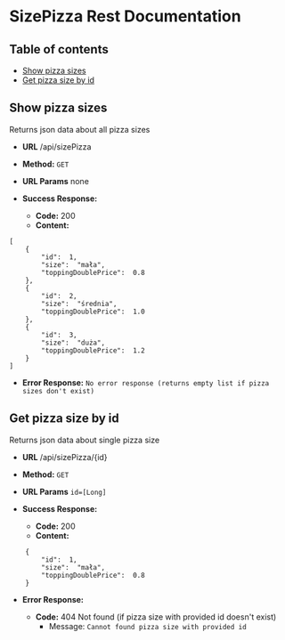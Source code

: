 
# SizePizza Rest Documentation

## Table of contents
* [Show pizza sizes](#show-pizza-sizes)
* [Get pizza size by id](#get-pizza-size-by-id)
## Show pizza sizes

  Returns json data about all pizza sizes

* **URL**
  /api/sizePizza
* **Method:**
  `GET`
*  **URL Params**
none

* **Success Response:**

  * **Code:** 200 
  * **Content:** 
``` 
[
	{
		"id":  1,
		"size":  "mała",
		"toppingDoublePrice":  0.8
	},
	{
		"id":  2,
		"size":  "średnia",
		"toppingDoublePrice":  1.0
	},
	{
		"id":  3,
		"size":  "duża",
		"toppingDoublePrice":  1.2
	}
]
 ```  
* **Error Response:**
```No error response (returns empty list if pizza sizes don't exist)```

## Get pizza size by id

  Returns json data about single pizza size

* **URL**
  /api/sizePizza/{id}
* **Method:**
  `GET`
*  **URL Params**
	  `id=[Long]`

* **Success Response:**

  * **Code:** 200 
  * **Content:** 
``` 
	{
		"id":  1,
		"size":  "mała",
		"toppingDoublePrice":  0.8
	}
 ```  
* **Error Response:**

  * **Code:** 404 Not found (if pizza size with provided id doesn't exist)
    * Message: ```Cannot found pizza size with provided id ``` 